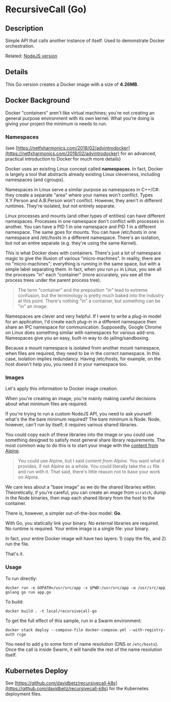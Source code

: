# RecursiveCall (Go)

## Description

Simple API that calls another instance of itself. Used to demonstrate Docker orchestration.

Related: [NodeJS version](https://github.com/davidbetz/recursivecall)

## Details

This Go version creates a Docker image with a size of **4.26MB**.

## Docker Background

Docker "containers" aren't like virtual machines; you're not creating an general purpose environment with its own kernel. What you're doing is giving your project the minimum is needs to run.

### Namespaces

(see [https://netfxharmonics.com/2018/02/advintrodocker](https://netfxharmonics.com/2018/02/advintrodocker) for an advanced, practical introduction to Docker for much more details)

Docker uses an existing Linux concept called **namespaces**. In fact, Docker is largely a tool that abstracts already existing Linux cleverness, including namespaces (and cgroups).

Namespaces in Linux serve a similar purpose as namespaces in C++/C#: they create a separate "area" where your names won't conflict. Types X.Y.Person and A.B.Person won't conflict. However, they aren't in different runtimes. They're isolated, but not entirely separate.

Linux processes and mounts (and other types of entities) can have different namespaces. Processes in one namespace don't conflict with processes in another. You can have a PID 1 in one namespace and PID 1 in a different namespace. The same goes for mounts. You can have /etc/hosts in one namespace and /etc/hosts in a different namespace. There's an isolation, but not an entire separate (e.g. they're using the same Kernel).

This is what Docker does with containers. There's just a lot of namespace magic to give the illusion of various "micro-machines". In reality, there are no "micro-machines"; everything is running in the same space, but with a simple label separating them. In fact, when you run `ps` in Linux, you see all the processes "in" each "container" (more accurately, you see all the process trees under the parent process tree).

> The term "container" and the preposition "in" lead to extreme confusion, but the terminology is pretty much baked into the industry at this point. There's nothing "in" a container, but something can be "in" an image.

Namespaces are clever and very helpful. If I were to write a plug-in model for an application, I'd create each plug-in in a different namespace then share an IPC namespace for communication. Supposedly, Google Chrome on Linux does something similar with namespaces for various add-ons. Namespaces give you an easy, built-in way to do jailing/sandboxing.

Because a mount namespace is isolated from another mount namespace, when files are required, they need to be in the correct namespace. In this case, isolation implies redundancy. Having /etc/hosts, for example, on the host doesn't help you, you need it in your namespace too.

### Images

Let's apply this information to Docker image creation.

When you're creating an image, you're mainly making careful decisions about what minimum files are required.

If you're trying to run a custom NodeJS API, you need to ask yourself: what's the the bare minimum required? The bare minimum is Node. Node, however, can't run by itself; it requires various shared libraries.

You could copy each of these libraries into the image or you could use something designed to satisfy most general share library requirements. The most common way to do this is to start your image with the [content from Alpine](https://github.com/gliderlabs/docker-alpine/blob/61c3181ad3127c5bedd098271ac05f49119c9915/versions/library-3.7/x86_64/Dockerfile).

> You could use Alpine, but I said *content from Alpine*. You want what it provides, if not Alpine as a whole.  You could literally take the `xz` file and run with it. That said, there's little reason not to base your work on Alpine.

We care less about a "base image" as we do the shared libraries within. Theoretically, if you're careful, you can create an image from `scratch`, dump in the Node binaries, then map each shared library from the host to the container.

There is, however, a simpler out-of-the-box model: **Go**.

With Go, you statically link your binary. No external libraries are required. No runtime is required. Your entire image is a single file: your binary.

In fact, your entire Docker image will have two layers: 1) copy the file, and 2) run the file.

That's it.

### Usage

To run directly:

    docker run -e GOPATH=/usr/src/app -v $PWD:/usr/src/app -w /usr/src/app golang go run app.go

To build:

    docker build . -t local/recursivecall-go

To get the full effect of this sample, run in a Swarm environment:

    docker stack deploy --compose-file docker-compose.yml --with-registry-auth rcgo

You need to add `g` to some form of name resolution (DNS or `/etc/hosts`). Once the call is inside Swarm, it will handle the rest of the name resolution itself.

## Kubernetes Deploy

See [https://github.com/davidbetz/recursivecall-k8s](https://github.com/davidbetz/recursivecall-k8s) for the Kubernetes deployment files.
